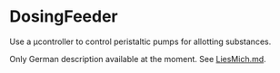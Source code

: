 # DosingFeeder

Use a µcontroller to control peristaltic pumps for allotting substances. 

Only German description available at the moment. See [LiesMich.md](LiesMich.md).